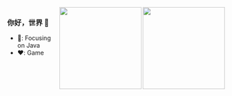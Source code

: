 <div>
  <img align="right" height="190px"  src="https://github-readme-stats.vercel.app/api/top-langs/?username=2funny" />
  <img align="right" height="190px" src="https://github-readme-stats.vercel.app/api?username=2funny" />
</div>

### 你好，世界 👋
- 📖:  Focusing on Java
- ❤️: Game
